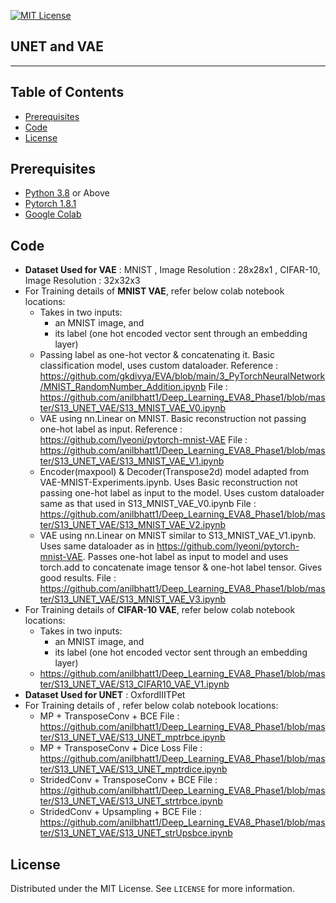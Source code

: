 
<!-- PROJECT SHIELDS -->
<!--
*** I'm using markdown "reference style" links for readability.
*** Reference links are enclosed in brackets [ ] instead of parentheses ( ).
*** See the bottom of this document for the declaration of the reference variables
*** for contributors-url, forks-url, etc. This is an optional, concise syntax you may use.
*** https://www.markdownguide.org/basic-syntax/#reference-style-links
-->
[![MIT License][license-shield]][license-url]

## UNET and VAE
________

<!-- TABLE OF CONTENTS -->
## Table of Contents

* [Prerequisites](#prerequisites)
* [Code](#Code)
* [License](#license)

## Prerequisites

* [Python 3.8](https://www.python.org/downloads/) or Above
* [Pytorch 1.8.1](https://pytorch.org/)  
* [Google Colab](https://colab.research.google.com/)

<!-- Code -->
## Code
- **Dataset Used for VAE** : MNIST , Image Resolution : 28x28x1 , CIFAR-10, Image Resolution : 32x32x3
- For Training details of **MNIST VAE**, refer below colab notebook locations:
    - Takes in two inputs:
        - an MNIST image, and
        - its label (one hot encoded vector sent through an embedding layer)
    - Passing label as one-hot vector & concatenating it. Basic classification model, uses custom dataloader. Reference : https://github.com/gkdivya/EVA/blob/main/3_PyTorchNeuralNetwork/MNIST_RandomNumber_Addition.ipynb
File : https://github.com/anilbhatt1/Deep_Learning_EVA8_Phase1/blob/master/S13_UNET_VAE/S13_MNIST_VAE_V0.ipynb
    - VAE using nn.Linear on MNIST. Basic reconstruction not passing one-hot label as input. Reference : https://github.com/lyeoni/pytorch-mnist-VAE
File : https://github.com/anilbhatt1/Deep_Learning_EVA8_Phase1/blob/master/S13_UNET_VAE/S13_MNIST_VAE_V1.ipynb
    - Encoder(maxpool) & Decoder(Transpose2d) model adapted from VAE-MNIST-Experiments.ipynb. Uses Basic reconstruction not passing one-hot label as input to the model. Uses custom dataloader same as that used in S13_MNIST_VAE_V0.ipynb
File : https://github.com/anilbhatt1/Deep_Learning_EVA8_Phase1/blob/master/S13_UNET_VAE/S13_MNIST_VAE_V2.ipynb
    - VAE using nn.Linear on MNIST similar to S13_MNIST_VAE_V1.ipynb. Uses same dataloader as in https://github.com/lyeoni/pytorch-mnist-VAE. Passes one-hot label as input to model and uses torch.add to concatenate image tensor & one-hot label tensor. Gives good results.
File : https://github.com/anilbhatt1/Deep_Learning_EVA8_Phase1/blob/master/S13_UNET_VAE/S13_MNIST_VAE_V3.ipynb
- For Training details of **CIFAR-10 VAE**, refer below colab notebook locations:
    - Takes in two inputs:
        - an MNIST image, and
        - its label (one hot encoded vector sent through an embedding layer)
    - https://github.com/anilbhatt1/Deep_Learning_EVA8_Phase1/blob/master/S13_UNET_VAE/S13_CIFAR10_VAE_V1.ipynb 
- **Dataset Used for UNET** : OxfordIIITPet
- For Training details of , refer below colab notebook locations:
    - MP + TransposeConv + BCE
        File : https://github.com/anilbhatt1/Deep_Learning_EVA8_Phase1/blob/master/S13_UNET_VAE/S13_UNET_mptrbce.ipynb
    - MP + TransposeConv + Dice Loss
        File : https://github.com/anilbhatt1/Deep_Learning_EVA8_Phase1/blob/master/S13_UNET_VAE/S13_UNET_mptrdice.ipynb
    - StridedConv + TransposeConv + BCE
        File : https://github.com/anilbhatt1/Deep_Learning_EVA8_Phase1/blob/master/S13_UNET_VAE/S13_UNET_strtrbce.ipynb
    - StridedConv + Upsampling + BCE
        File : https://github.com/anilbhatt1/Deep_Learning_EVA8_Phase1/blob/master/S13_UNET_VAE/S13_UNET_strUpsbce.ipynb
<!-- LICENSE -->
## License

Distributed under the MIT License. See `LICENSE` for more information.


<!-- MARKDOWN LINKS & IMAGES -->
<!-- https://www.markdownguide.org/basic-syntax/#reference-style-links -->
[forks-shield]: https://img.shields.io/github/forks/othneildrew/Best-README-Template.svg?style=flat-square
[forks-url]: https://github.com/othneildrew/Best-README-Template/network/members
[stars-shield]: https://img.shields.io/github/stars/othneildrew/Best-README-Template.svg?style=flat-square
[stars-url]: https://github.com/othneildrew/Best-README-Template/stargazers
[issues-shield]: https://img.shields.io/github/issues/othneildrew/Best-README-Template.svg?style=flat-square
[issues-url]: https://github.com/othneildrew/Best-README-Template/issues
[license-shield]: https://img.shields.io/github/license/othneildrew/Best-README-Template.svg?style=flat-square
[license-url]: https://github.com/anilbhatt1/Deep_Learning_EVA4_Phase2/blob/master/LICENSE.txt
[linkedin-shield]: https://img.shields.io/badge/-LinkedIn-black.svg?style=flat-square&logo=linkedin&colorB=555




